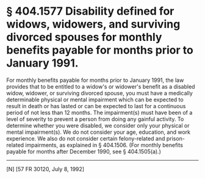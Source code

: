 # § 404.1577   Disability defined for widows, widowers, and surviving divorced spouses for monthly benefits payable for months prior to January 1991.

For monthly benefits payable for months prior to January 1991, the law provides that to be entitled to a widow's or widower's benefit as a disabled widow, widower, or surviving divorced spouse, you must have a medically determinable physical or mental impairment which can be expected to result in death or has lasted or can be expected to last for a continuous period of not less than 12 months. The impairment(s) must have been of a level of severity to prevent a person from doing any gainful activity. To determine whether you were disabled, we consider only your physical or mental impairment(s). We do not consider your age, education, and work experience. We also do not consider certain felony-related and prison-related impairments, as explained in § 404.1506. (For monthly benefits payable for months after December 1990, see § 404.1505(a).)



---

[N] [57 FR 30120, July 8, 1992]




